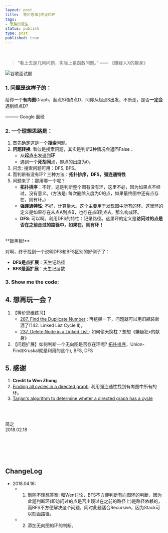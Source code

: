 ```yaml
--- 
layout: post
title:  等价思维|终点和环
tags:
- 思路的诞生
status: publish
type: post
published: true
---
```


<br>

> “看上去是几何问题，实际上是函数问题。” —— 《嫌疑人X的献身》

	
![谷歌面试题](https://i.imgur.com/W9znpVm.jpg)
	
### 1. 问题是这样子的：

给你一个**有向图**Graph，起点S和终点D，问你从起点S出发，不断走，是否**一定会**遇到终点D? 
   
——— Google 面经
	
	
### 2. 一个理想思路是：
	
1. 首先确定这是一个**搜索**问题。
2. **问题转换**: 看似是搜索问题，其实是判断2种情况会返回False：
	- 从**起点**出发遇到**环**
	- 遇到一个**死胡同**点，即点的出度为0。
3. 闪念: 搜索问题可用：DFS, BFS。
4. 而判断有没有环? 三种方法：**拓扑排序，DFS，强连通特性**
5. 问题来了：那用哪一个呢？
	- **拓扑排序**：不好，这是判断整个图有没有环，这里不必，因为如果点不经过，没有意义。(方法是: 每次删除入度为0的点，如果最终图中还有点存在，则有环。)
	- **强连通特性**: 不好，计算量大。这个主要用于发现图中所有的环。这里环的定义是如果存在从点A到点B，也存在点B到点A，那么构成环。
	- **DFS**: 可以啊。利用DFS的特性：记录路径。这里环的定义是**访问过的点是否在之前走过的路径中，如果在，则有环！**
	
<br>
**敲黑板!**

对啊，终于找到一个说明DFS和BFS区别的好例子了：

- **DFS是点扩展**：天生记路径	
- **BFS是面扩展**：天生记层数
	
### 3. Show me the code:
	
<script src="https://gist.github.com/WillWang-X/79010b76d3ec06e975ea939f0a2ec398.js"></script>
	
## 4. 想再玩一会？
	
1. 【等价思维练习】
	- [287. Find the Duplicate Number](https://leetcode.com/problems/find-the-duplicate-number/description/) : 再挖掘一下，问题就可以用旧瓶装新酒了(142. Linked List Cycle II)。
	- [237. Delete Node in a Linked List
](https://leetcode.com/problems/delete-node-in-a-linked-list/description/): 如何偷天换柱？想想《嫌疑犯x的献身》
2. 【问题扩展】如何判断一个无向图是否存在环呢? [拓扑排序](http://www.cnblogs.com/TenosDoIt/p/3644225.html)，Union-Find(Kruskal就是利用的这个), BFS, DFS 


## 5. 感谢
1. **Credit to Wen Zhong**
2. [Finding all cycles in a directed graph](https://stackoverflow.com/questions/546655/finding-all-cycles-in-a-directed-graph): 利用强连通性找到有向图中所有的环。
3. [Tarjan's algorithm to determine wheter a directed graph has a cycle](https://math.stackexchange.com/questions/917414/tarjans-algorithm-to-determine-wheter-a-directed-graph-has-a-cycle?utm_medium=organic&utm_source=google_rich_qa&utm_campaign=google_rich_qa)

<br>
<br>

简之           
2018.02.18

<br>
<br>
<br>
<br>

## ChangeLog
- 2018.04.16: 
	- 1. 删除不理想答案: 和Wen讨论，BFS不方便判断有向图环的判断，因为此题判断环(即访问过的点是否出现过在之前的路径上)是路径依赖的，而BFS不方便解决这个问题，同时此题适合Recursive，因为Stack可以刻画路径。
	- 2. 添加无向图的环的判断。
